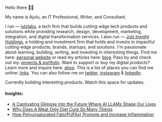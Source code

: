   <!-- Hello there! Feel free to fork this. DON'T use my data, attributions are welcomed & appreciated --> 

Hello there 👋🏽

My name is Ajulu, an IT Professional, Writer, and Consultant. 

I run — [julzlabs](https://julzlabs.co), a tech firm that builds cutting-edge tech products and solutions while providing research, design, development, marketing, integration, and digital transformation services.
I also run — [Julz Insight Holdings](https://julzinsight.co), a holding and investment firm that holds and invests in impactful cutting-edge products, brands, startups, and solutions. 
I'm passionate about learning, building, writing, and investing in interesting things. 
Find me here: [personal website](https://stephenajulu.com) or read my articles here: [blog](https://stephenajulu.com/blog). Pass by and check out my: [projects & portfolio](https://stephenajulu.com/portfolio). Want to support or buy my digital products? Learn more and inquire here: [shop](https://stephenajulu.com/store). This is a list of places you can find me online: [links](https://stephenajulu.com/links). You can also follow me on [twitter](https://twitter.com/stephenajulu), [instagram](https://instagram.com/stephenajulu) & [linkedIn](https://linkedin.com/in/stephenajulu).

Currently building interesting products. Watch this space for updates.

#### Insights:

<!-- BLOG-POST-LIST:START -->
- [A Captivating Glimpse into the Future Where AI LLAMs Shape Our Lives](https://stephenajulu.com/blog/a-captivating-glimpse-into-the-future-where-llams-shape-our-lives/)
- [Why Does A Meat Only Diet Cure So Many Things](https://stephenajulu.com/blog/why-does-a-meat-only-diet-cure-so-many-things/)
- [How Polyunsaturated Fats&lpar;PUFAs&rpar; Promote and Increase Inflammation](https://stephenajulu.com/blog/how-polyunsaturated-fats-pufas-promote-and-increase-inflammation/)
<!-- BLOG-POST-LIST:END -->

